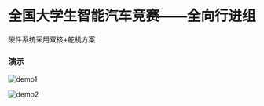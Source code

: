 # 全国大学生智能汽车竞赛——全向行进组

硬件系统采用双核+舵机方案

### 演示

![demo1](https://github.com/LucasLee-ff/smart_car/blob/master/demo/gif-1.gif)

![demo2](https://github.com/LucasLee-ff/smart_car/blob/master/demo/gif-2.gif)
